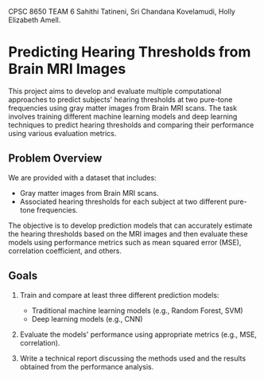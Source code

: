 CPSC 8650
TEAM 6
Sahithi Tatineni, 
Sri Chandana Kovelamudi, 
Holly Elizabeth Amell. 


# Predicting Hearing Thresholds from Brain MRI Images

This project aims to develop and evaluate multiple computational approaches to predict subjects' hearing thresholds at two pure-tone frequencies using gray matter images from Brain MRI scans. The task involves training different machine learning models and deep learning techniques to predict hearing thresholds and comparing their performance using various evaluation metrics.

## Problem Overview
We are provided with a dataset that includes:
- Gray matter images from Brain MRI scans.
- Associated hearing thresholds for each subject at two different pure-tone frequencies.

The objective is to develop prediction models that can accurately estimate the hearing thresholds based on the MRI images and then evaluate these models using performance metrics such as mean squared error (MSE), correlation coefficient, and others.

## Goals
1. Train and compare at least three different prediction models:
   - Traditional machine learning models (e.g., Random Forest, SVM)
   - Deep learning models (e.g., CNN)
   
2. Evaluate the models' performance using appropriate metrics (e.g., MSE, correlation).
   
3. Write a technical report discussing the methods used and the results obtained from the performance analysis.

